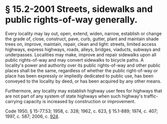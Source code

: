 # § 15.2-2001 Streets, sidewalks and public rights-of-way generally.

<p>Every locality may lay out, open, extend, widen, narrow, establish or change the grade of, close, construct, pave, curb, gutter, plant and maintain shade trees on, improve, maintain, repair, clean and light: streets, limited access highways, express highways, roads, alleys, bridges, viaducts, subways and underpasses. Localities may make, improve and repair sidewalks upon all public rights-of-way and may convert sidewalks to bicycle paths. A locality's power and authority over its public rights-of-way and other public places shall be the same, regardless of whether the public right-of-way or place has been expressly or impliedly dedicated to public use, has been conveyed to the locality by deed, or has been acquired by any other means.</p><p>Furthermore, any locality may establish highway user fees for highways that are not part of any system of state highways when such highway's traffic-carrying capacity is increased by construction or improvement.</p><p>Code 1950, § 15-77.53; 1958, c. 328; 1962, c. 623, § 15.1-889; 1974, c. 407; 1997, c. 587; 2006, c. <a href='http://lis.virginia.gov/cgi-bin/legp604.exe?061+ful+CHAP0924'>924</a>.</p>